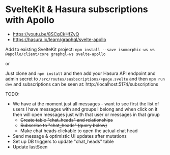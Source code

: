 # SvelteKit & Hasura subscriptions with Apollo

- https://youtu.be/8SCgCkHfZyQ
- https://hasura.io/learn/graphql/svelte-apollo

Add to existing SvelteKit project: `npm install --save isomorphic-ws ws @apollo/client/core graphql-ws svelte-apollo`

or

Just clone and `npm install` and then add your Hasura API endpoint and admin secret to `/src/routes/susbscriptions/+page.svelte` and then `npm run dev` and subscriptions can be seen at: http://localhost:5174/subscriptions

TODO:

- We have at the moment just all messages - want to see first the list of users I have messages with and groups I belong and when click on it then will open messages just with that user or messages in that group
  - ~~Create table "chat_heads" and relationships~~
  - ~~Subscribe to "chat_heads" (query below)~~
  - Make chat heads clickable to open the actual chat head
- Send message & optimistic UI updates after mutations
- Set up DB triggers to update "chat_heads" table
- Update lastSeen